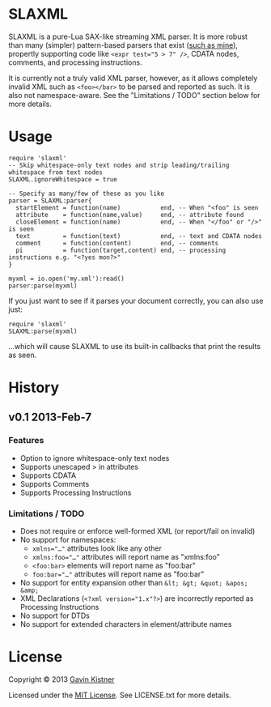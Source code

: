 # SLAXML
SLAXML is a pure-Lua SAX-like streaming XML parser. It is more robust than 
many (simpler) pattern-based parsers that exist ([such as mine][1]), propertly supporting code like `<expr test="5 > 7" />`, CDATA nodes, comments, and processing instructions.

It is currently not a truly valid XML parser, however, as it allows completely invalid XML such
as `<foo></bar>` to be parsed and reported as such. It is also not namespace-aware. See the "Limitations / TODO" section below for more details.

[1]: http://phrogz.net/lua/AKLOMParser.lua

# Usage
    require 'slaxml'
    -- Skip whitespace-only text nodes and strip leading/trailing whitespace from text nodes
    SLAXML.ignoreWhitespace = true 

    -- Specify as many/few of these as you like
    parser = SLAXML:parser{
      startElement = function(name)           end, -- When "<foo" is seen
      attribute    = function(name,value)     end, -- attribute found
      closeElement = function(name)           end, -- When "</foo" or "/>" is seen
      text         = function(text)           end, -- text and CDATA nodes
      comment      = function(content)        end, -- comments
      pi           = function(target,content) end, -- processing instructions e.g. "<?yes mon?>"
    }

    myxml = io.open('my.xml'):read()
    parser:parse(myxml)

If you just want to see if it parses your document correctly, you can also use just:

    require 'slaxml'
    SLAXML:parse(myxml)

…which will cause SLAXML to use its built-in callbacks that print the results as seen.

# History

## v0.1 2013-Feb-7
### Features
+ Option to ignore whitespace-only text nodes
+ Supports unescaped > in attributes
+ Supports CDATA
+ Supports Comments
+ Supports Processing Instructions

### Limitations / TODO
- Does not require or enforce well-formed XML (or report/fail on invalid)
- No support for namespaces:
  - `xmlns="…"` attributes look like any other
  - `xmlns:foo="…"` attributes will report name as "xmlns:foo"
  - `<foo:bar>` elements will report name as "foo:bar"
  - `foo:bar="…"` attributes will report name as "foo:bar"
- No support for entity expansion other than
  `&lt; &gt; &quot; &apos; &amp;`
- XML Declarations (`<?xml version="1.x"?>`) are incorrectly reported
  as Processing Instructions
- No support for DTDs
- No support for extended characters in element/attribute names

# License
Copyright © 2013 [Gavin Kistner](mailto:!@phrogz.net)

Licensed under the [MIT License](http://opensource.org/licenses/MIT). See LICENSE.txt for more details.
